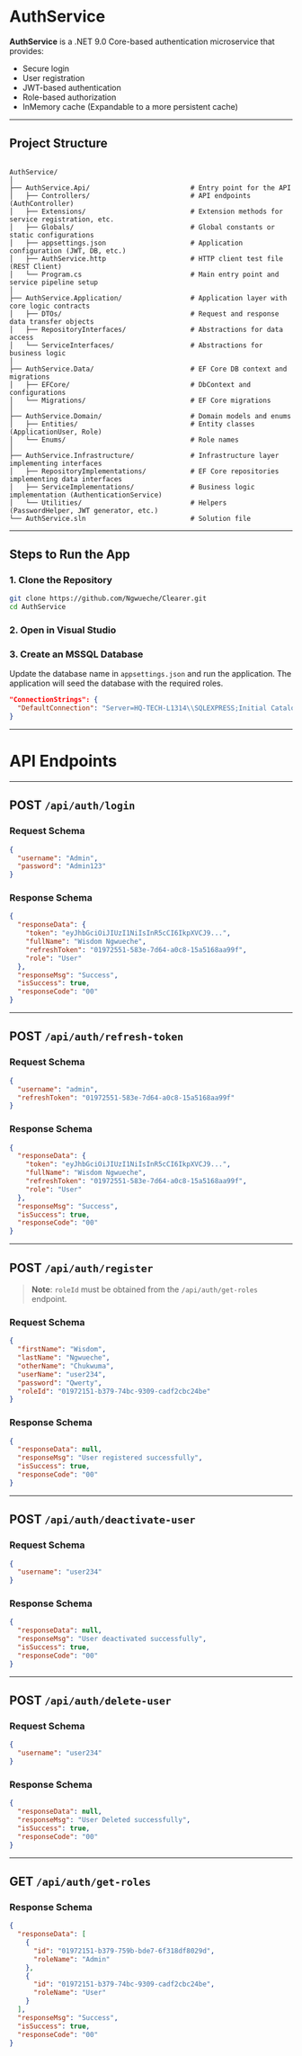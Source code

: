 
# AuthService

**AuthService** is a .NET 9.0 Core-based authentication microservice that provides:

- Secure login
- User registration
- JWT-based authentication
- Role-based authorization
- InMemory cache (Expandable to a more persistent cache)

---

## Project Structure

```

AuthService/
│
├── AuthService.Api/                         # Entry point for the API
│   ├── Controllers/                         # API endpoints (AuthController)
│   ├── Extensions/                          # Extension methods for service registration, etc.
│   ├── Globals/                             # Global constants or static configurations
│   ├── appsettings.json                     # Application configuration (JWT, DB, etc.)
│   ├── AuthService.http                     # HTTP client test file (REST Client)
│   └── Program.cs                           # Main entry point and service pipeline setup
│
├── AuthService.Application/                 # Application layer with core logic contracts
│   ├── DTOs/                                # Request and response data transfer objects
│   ├── RepositoryInterfaces/                # Abstractions for data access
│   └── ServiceInterfaces/                   # Abstractions for business logic
│
├── AuthService.Data/                        # EF Core DB context and migrations
│   ├── EFCore/                              # DbContext and configurations
│   └── Migrations/                          # EF Core migrations
│
├── AuthService.Domain/                      # Domain models and enums
│   ├── Entities/                            # Entity classes (ApplicationUser, Role)
│   └── Enums/                               # Role names
│
├── AuthService.Infrastructure/              # Infrastructure layer implementing interfaces
│   ├── RepositoryImplementations/           # EF Core repositories implementing data interfaces
│   ├── ServiceImplementations/              # Business logic implementation (AuthenticationService)
│   └── Utilities/                           # Helpers (PasswordHelper, JWT generator, etc.)
└── AuthService.sln                          # Solution file

````

---

## Steps to Run the App

### 1. Clone the Repository

```bash
git clone https://github.com/Ngwueche/Clearer.git
cd AuthService
````

### 2. Open in Visual Studio

### 3. Create an MSSQL Database

Update the database name in `appsettings.json` and run the application. The application will seed the database with the required roles.

```json
"ConnectionStrings": {
  "DefaultConnection": "Server=HQ-TECH-L1314\\SQLEXPRESS;Initial Catalog=<YourOwnDB>;Integrated Security=True;Pooling=False;Encrypt=True;Trust Server Certificate=True"
}
```

---

# API Endpoints

---

## POST `/api/auth/login`

### Request Schema

```json
{
  "username": "Admin",
  "password": "Admin123"
}
```

### Response Schema

```json
{
  "responseData": {
    "token": "eyJhbGciOiJIUzI1NiIsInR5cCI6IkpXVCJ9...",
    "fullName": "Wisdom Ngwueche",
    "refreshToken": "01972551-583e-7d64-a0c8-15a5168aa99f",
    "role": "User"
  },
  "responseMsg": "Success",
  "isSuccess": true,
  "responseCode": "00"
}
```

---

## POST `/api/auth/refresh-token`

### Request Schema

```json
{
  "username": "admin",
  "refreshToken": "01972551-583e-7d64-a0c8-15a5168aa99f"
}
```

### Response Schema

```json
{
  "responseData": {
    "token": "eyJhbGciOiJIUzI1NiIsInR5cCI6IkpXVCJ9...",
    "fullName": "Wisdom Ngwueche",
    "refreshToken": "01972551-583e-7d64-a0c8-15a5168aa99f",
    "role": "User"
  },
  "responseMsg": "Success",
  "isSuccess": true,
  "responseCode": "00"
}
```

---

## POST `/api/auth/register`

> **Note**: `roleId` must be obtained from the `/api/auth/get-roles` endpoint.

### Request Schema

```json
{
  "firstName": "Wisdom",
  "lastName": "Ngwueche",
  "otherName": "Chukwuma",
  "userName": "user234",
  "password": "Qwerty",
  "roleId": "01972151-b379-74bc-9309-cadf2cbc24be"
}
```

### Response Schema

```json
{
  "responseData": null,
  "responseMsg": "User registered successfully",
  "isSuccess": true,
  "responseCode": "00"
}
```

---

## POST `/api/auth/deactivate-user`

### Request Schema

```json
{
  "username": "user234"
}
```

### Response Schema

```json
{
  "responseData": null,
  "responseMsg": "User deactivated successfully",
  "isSuccess": true,
  "responseCode": "00"
}
```

---

## POST `/api/auth/delete-user`

### Request Schema

```json
{
  "username": "user234"
}
```

### Response Schema

```json
{
  "responseData": null,
  "responseMsg": "User Deleted successfully",
  "isSuccess": true,
  "responseCode": "00"
}
```

---

## GET `/api/auth/get-roles`

### Response Schema

```json
{
  "responseData": [
    {
      "id": "01972151-b379-759b-bde7-6f318df8029d",
      "roleName": "Admin"
    },
    {
      "id": "01972151-b379-74bc-9309-cadf2cbc24be",
      "roleName": "User"
    }
  ],
  "responseMsg": "Success",
  "isSuccess": true,
  "responseCode": "00"
}
```
